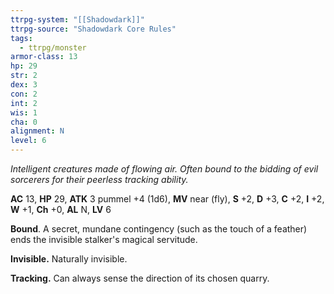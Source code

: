 ```yaml
---
ttrpg-system: "[[Shadowdark]]"
ttrpg-source: "Shadowdark Core Rules"
tags:
  - ttrpg/monster
armor-class: 13
hp: 29
str: 2
dex: 3
con: 2
int: 2
wis: 1
cha: 0
alignment: N
level: 6
---
```


_Intelligent creatures made of flowing air. Often bound to the bidding of evil sorcerers for their peerless tracking ability._

**AC** 13, **HP** 29, **ATK** 3 pummel +4 (1d6), **MV** near (fly), **S** +2, **D** +3, **C** +2, **I** +2, **W** +1, **Ch** +0, **AL** N, **LV** 6

**Bound**. A secret, mundane contingency (such as the touch of a feather) ends the invisible stalker's magical servitude. 

**Invisible.** Naturally invisible. 

**Tracking.** Can always sense the direction of its chosen quarry.

